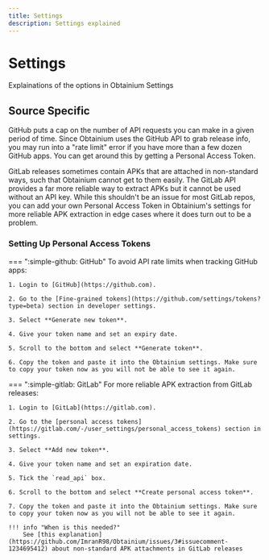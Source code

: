 ```yaml
---
title: Settings
description: Settings explained
---
```


# Settings

Explainations of the options in Obtainium Settings

## Source Specific

GitHub puts a cap on the number of API requests you can make in a given period of time. Since Obtainium uses the GitHub API to grab release info, you may run into a "rate limit" error if you have more than a few dozen GitHub apps. You can get around this by getting a Personal Access Token.

GitLab releases sometimes contain APKs that are attached in non-standard ways, such that Obtainium cannot get to them easily. The GitLab API provides a far more reliable way to extract APKs but it cannot be used without an API key. While this shouldn't be an issue for most GitLab repos, you can add your own Personal Access Token in Obtainium's settings for more reliable APK extraction in edge cases where it does turn out to be a problem.

### Setting Up Personal Access Tokens

=== ":simple-github: GitHub"
    To avoid API rate limits when tracking GitHub apps:

    1. Login to [GitHub](https://github.com).

    2. Go to the [Fine-grained tokens](https://github.com/settings/tokens?type=beta) section in developer settings.

    3. Select **Generate new token**.

    4. Give your token name and set an expiry date.

    5. Scroll to the bottom and select **Generate token**.

    6. Copy the token and paste it into the Obtainium settings. Make sure to copy your token now as you will not be able to see it again.

=== ":simple-gitlab: GitLab"
    For more reliable APK extraction from GitLab releases:

    1. Login to [GitLab](https://gitlab.com).

    2. Go to the [personal access tokens](https://gitlab.com/-/user_settings/personal_access_tokens) section in settings.

    3. Select **Add new token**.

    4. Give your token name and set an expiration date.

    5. Tick the `read_api` box.

    6. Scroll to the bottom and select **Create personal access token**.

    7. Copy the token and paste it into the Obtainium settings. Make sure to copy your token now as you will not be able to see it again.

    !!! info "When is this needed?"
        See [this explanation](https://github.com/ImranR98/Obtainium/issues/3#issuecomment-1234695412) about non-standard APK attachments in GitLab releases
